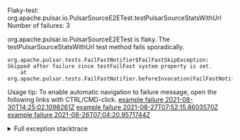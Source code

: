         
Flaky-test: org.apache.pulsar.io.PulsarSourceE2ETest.testPulsarSourceStatsWithUrl
Number of failures: 3

org.apache.pulsar.io.PulsarSourceE2ETest is flaky. The testPulsarSourceStatsWithUrl test method fails sporadically.

```
org.apache.pulsar.tests.FailFastNotifier$FailFastSkipException: Skipped after failure since testFailFast system property is set.
	at org.apache.pulsar.tests.FailFastNotifier.beforeInvocation(FailFastNotifier.java:88)

```

Usage tip: To enable automatic navigation to failure message, open the following links with CTRL/CMD-click.
[example failure 2021-08-30T14:25:02.1098261Z](https://github.com/apache/pulsar/runs/3462661639?check_suite_focus=true#step:9:733)
[example failure 2021-08-27T07:52:15.8603570Z](https://github.com/apache/pulsar/runs/3440855061?check_suite_focus=true#step:9:746)
[example failure 2021-08-26T07:04:20.9571744Z](https://github.com/apache/pulsar/runs/3429892062?check_suite_focus=true#step:9:706)


<details>
<summary>Full exception stacktrace</summary>
<code><pre>
org.apache.pulsar.tests.FailFastNotifier$FailFastSkipException: Skipped after failure since testFailFast system property is set.
	at org.apache.pulsar.tests.FailFastNotifier.beforeInvocation(FailFastNotifier.java:88)

</pre></code>
</details>

